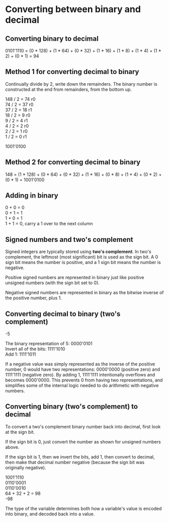 # Converting between binary and decimal

## Converting binary to decimal

0101'1110 = (0 * 128) + (1 * 64) + (0 * 32) + (1 * 16) + (1 * 8) + (1 * 4) + (1 * 2) + (0 * 1) = 94

## Method 1 for converting decimal to binary

Continually divide by 2, write down the remainders. The binary number is constructed at the end from remainders, from the bottom up.

148 / 2 = 74 r0  
74  / 2 = 37 r0  
37  / 2 = 18 r1  
18  / 2 = 9  r0  
9   / 2 = 4  r1  
4   / 2 = 2  r0  
2   / 2 = 1  r0  
1   / 2 = 0  r1  

1001'0100

## Method 2 for converting decimal to binary

148 = (1 * 128) + (0 * 64) + (0 * 32) + (1 * 16) + (0 * 8) + (1 * 4) + (0 * 2) + (0 * 1) = 1001'0100

## Adding in binary

0 + 0 = 0  
0 + 1 = 1  
1 + 0 = 1  
1 + 1 = 0, carry a 1 over to the next column  

## Signed numbers and two's complement

Signed integers are typically stored using **two's complement**. In two's complement, the leftmost (most significant) bit is used as the sign bit. A 0 sign bit means the number is positive, and a 1 sign bit means the number is negative.

Positive signed numbers are represented  in binary just like positive unsigned numbers (with the sign bit set to 0).

Negative signed numbers are represented in binary as the bitwise inverse of the positive number, plus 1.

## Converting decimal to binary (two's complement)

-5

The binary representation of 5: 0000'0101  
Invert all of the bits:         1111'1010  
Add 1:                          1111'1011  

If a negative value was simply represented as the inverse of the positive number, 0 would have two representations: 0000'0000 (positive zero) and 1111'1111 (negative zero). By adding 1, 1111'1111 intentionally overflows and becomes 0000'0000. This prevents 0 from having two representations, and simplifies some of the internal logic needed to do arithmetic with negative numbers.

## Converting binary (two's complement) to decimal

To convert a two's complement binary number back into decimal, first look at the sign bit.

If the sign bit is 0, just convert the number as shown for unsigned numbers above.

If the sign bit is 1, then we invert the bits, add 1, then convert to decimal, then make that decimal number negative (because the sign bit was originally negative).

1001'1110  
0110'0001  
0110'0010  
64 + 32 + 2 = 98  
-98  

The type of the variable determines both how a variable's value is encoded into binary, and decoded back into a value.

